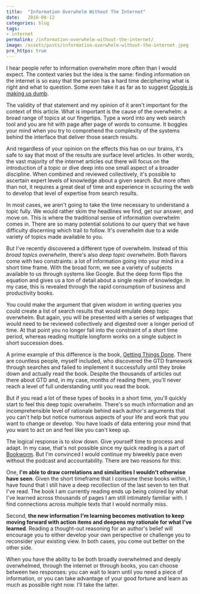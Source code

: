 ```yaml
---
title:  "Information Overwhelm Without The Internet"
date:   2016-08-12
categories: blog
tags:
- internet
permalink: /information-overwhelm-without-the-internet/
image: /assets/posts/information-overwhelm-without-the-internet.jpeg
pre_https: true
---
```

I hear people refer to information overwhelm more often than I would expect. The context varies but the idea is the same: finding information on the internet is so easy that the person has a hard time deciphering what is right and what to question. Some even take it as far as to suggest [Google is making us dumb](http://www.theatlantic.com/magazine/archive/2008/07/is-google-making-us-stupid/306868/).
<!--more-->

The validity of that statement and my opinion of it aren't important for the context of this article. What is important is the cause of the overwhelm: a broad range of topics at our fingertips. Type a word into any web search tool and you are hit with page after page of words to consume. It boggles your mind when you try to comprehend the complexity of the systems behind the interface that deliver those search results.

And regardless of your opinion on the effects this has on our brains, it's safe to say that most of the results are surface level articles. In other words, the vast majority of the internet articles out there will focus on the introduction of a topic or dive deep into one small aspect of a broader discipline. When combined and reviewed collectively, it's possible to ascertain expert levels of knowledge about a given search. But more often than not, it requires a great deal of time and experience in scouring the web to develop that level of expertise from search results.

In most cases, we aren't going to take the time necessary to understand a topic fully. We would rather skim the headlines we find, get our answer, and move on. This is where the traditional sense of information overwhelm comes in. There are so many potential solutions to our query that we have difficulty discerning which trail to follow. It's overwhelm due to a wide variety of topics made available to you.

But I've recently discovered a different type of overwhelm. Instead of this _broad topics overwhelm_, there's also _deep topic overwhelm_. Both flavors come with two constraints: a lot of information going into your mind in a short time frame. With the broad form, we see a variety of subjects available to us through systems like Google. But the deep form flips the equation and gives us a ton of detail about a single realm of knowledge. In my case, this is revealed through the rapid consumption of business and productivity books.

You could make the argument that given wisdom in writing queries you could create a list of search results that would emulate deep topic overwhelm. But again, you will be presented with a series of webpages that would need to be reviewed collectively and digested over a longer period of time. At that point you no longer fall into the constraint of a short time period, whereas reading multiple longform works on a single subject in short succession does.

A prime example of this difference is the book, [Getting Things Done](https://www.amazon.com/Getting-Things-Done-Stress-Free-Productivity/dp/0143126563/ref=sr_1_1?tag=joebuhlig-20). There are countless people, myself included, who discovered the GTD framework through searches and failed to implement it successfully until they broke down and actually read the book. Despite the thousands of articles out there about GTD and, in my case, months of reading them, you'll never reach a level of full understanding until you read the book.

But if you read a lot of these types of books in a short time, you'll quickly start to feel this deep topic overwhelm. There's so much information and an incomprehensible level of rationale behind each author's arguments that you can't help but notice numerous aspects of your life and work that you want to change or develop. You have loads of data entering your mind that you want to act on and feel like you can't keep up.

The logical response is to slow down. Give yourself time to process and adapt. In my case, that's not possible since my quick reading is a part of [Bookworm](http://bookworm.fm). But I'm convinced I would continue my biweekly pace even without the podcast and accountability. There are two reasons for this:

One, __I'm able to draw correlations and similarities I wouldn't otherwise have seen__. Given the short timeframe that I consume these books within, I have found that I still have a deep recollection of the last seven to ten that I've read. The book I am currently reading ends up being colored by what I've learned across thousands of pages I am still intimately familiar with. I find connections across multiple texts that I would normally miss.

Second, __the new information I'm learning becomes motivation to keep moving forward with action items and deepens my rationale for what I've learned__. Reading a thought-out reasoning for an author's belief will encourage you to either develop your own perspective or challenge you to reconsider your existing view. In both cases, you come out better on the other side.

When you have the ability to be both broadly overwhelmed and deeply overwhelmed, through the internet or through books, you can choose between two responses: you can wait to learn until you need a piece of information, or you can take advantage of your good fortune and learn as much as possible right now. I'll take the latter.